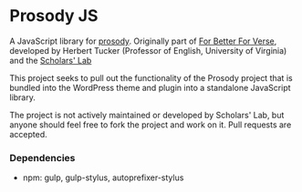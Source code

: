 # Prosody JS

A JavaScript library for
[prosody](https://en.wikipedia.org/wiki/Prosody_(linguistics)).
Originally part of [For Better For
Verse](http://prosody.lib.virginia.edu/), developed by Herbert Tucker
(Professor of English, University of Virginia) and the [Scholars'
Lab](http://scholarslab.org)

This project seeks to pull out the functionality of the Prosody project that is bundled into the WordPress theme and plugin into a standalone JavaScript library.

The project is not actively maintained or developed by Scholars' Lab, but anyone should feel free to fork the project and work on it. Pull requests are accepted.



### Dependencies

- npm: gulp, gulp-stylus, autoprefixer-stylus

